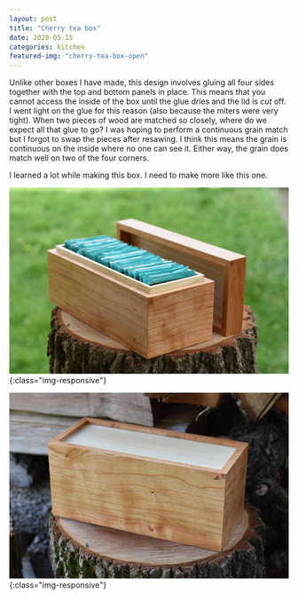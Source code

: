 ```yaml
---
layout: post
title: "Cherry tea box"
date: 2020-05-15
categories: kitchen 
featured-img: "cherry-tea-box-open"
---
```


Unlike other boxes I have made, this design involves gluing all four sides together with the top and bottom panels in place. This means that you cannot access the inside of the box until the glue dries and the lid is _cut_ off. I went light on the glue for this reason (also because the miters were very tight). When two pieces of wood are matched so closely, where do we expect all that glue to go? I was hoping to perform a continuous grain match but I forgot to swap the pieces after resawing. I think this means the grain is continuous on the inside where no one can see it. Either way, the grain does match well on two of the four corners.

I learned a lot while making this box. I need to make more like this one.

![cherry-tea-box-open](/assets/img/posts/cherry-tea-box-open.jpg){:class="img-responsive"}

![cherry-tea-box-closed](/assets/img/posts/cherry-tea-box-closed.jpg){:class="img-responsive"}

